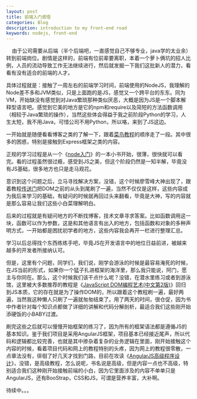```yaml
---
layout: post
title: 前端入门感悟
categories: Blog
description: introduction to my front-end road
keywords: nodejs, front-end 
---	
```

  
&nbsp;&nbsp;&nbsp;&nbsp;由于公司需要从后端（半个后端吧，一直感觉自己不够专业，java学的太业余）转到前端岗位。剧情是这样的，前端有位前辈要离职，本着一个萝卜俩坑的招人比例，人员的流动导致工作无法继续进行，然后就发掘一下我们这批新人的潜力，看看有没有适合的前端的人才。

具体过程就是：接触了一周左右的前端学习时间，前端使用的NodeJS，我理解的Node差不多和JVM类似，只是上面跑的是JS，感觉又一个跨平台的东东。同为VM，开始缺没有感觉到对Java繁琐那种类似厌恶，大概是因为JS是一个脚本解释型语言吧。感觉到它美的地方是它的npm和require以及简短的方法函数调用（相较于Java繁琐的操作），当然这些体会得益于我之前阶段Python的学习，人生太短，我不用Java，可惜公司不用Python，所以咯，来到了JS这边。

一开始就是随便看看博客之类的了解一下，跟着[菜鸟教程][1]的顺序走了一段。其中很多的困惑，特别是接触到Express框架之类的内容。

正规的学习过程是从一个《[node入门][2]》的一本小书开始，很薄，很快就可以看完。看的过程虽然很过瘾，感受到JS之美，但这个阶段仍然是一知半解，毕竟没有JS基础，很多地方也只是走马观花。

意识到这个问题之后，立马寻找解决方案，没错，这个时候廖雪峰大神出现了，跟着教程[传送门][3]把DOM之前的从头到尾刷了一遍，当然不仅仅是这样，这些内容成为我后来学习的基础，有疑问的时候就再回过头来翻看，毕竟是大神，写的内容就是那么容易让我们这些小白菜理解明白。

后来的过程就是有疑问地方的不断找博客，技术文章寻求答案。比如函数调用这一块，函数可以作为参数，这是和其他语言有出入的地方，包括函数和对象的多种声明方式，一开始都是困扰初学者的地方，这些内容我会再开一栏进行整理汇总。

学习以后总得找个东西练练手吧，毕竟JS在开发语言中的地位日益前进，被越来越多的开发者所接纳认可。

但是，这里有个问题，同学们，我们说，刚学会游泳的时候是最容易淹死的时候，在JS当前的形式，如果你一个猛子扎进框架的海洋里，那么我只能说，阿门，愿主与你同在。那么，这个时候我们该干点什么呢？没错，在潜水里练习或者到游泳馆，这里被大多数推荐的教程是《[JavaScript DOM编程艺术(中文第2版)][4]》回归到JS本质，它的存在就是为了操作DOM的，所以跟着这个教程刷一遍，最好两遍，当然我这种懒人只刷了一遍就匆匆结束了。用了两天的时间，很仓促，因为书中作者针对每个知识点都做了详细的讲解和代码分解剖析，最适合我们这些刚开始添硬饭的小BABY过渡。

刷完这些之后就可以慢慢开始框架的练习了，因为所有的框架语法都是遵循JS的基本知识。鉴于我们项目是采用AngularJS框架，项目基本已经接近尾声，所以代码和逻辑都比较完善，也就是其中掺杂着复杂的业务逻辑在里面，刚开始接触这个内容的时候，看着项目代码和网上的教程特别的头疼，因为网上的教程很零散，一点章法没有，徘徊了好几天才找到门路，目前在攻读《[AngularJS高级程序设计][5]》，没错，是高级教程，怎么说呢，书名说是高级，但是内容一点也不高级，特别适合我们这种刚开始接触前端的小白，因为它里面涉及的内容不单单只是AngularJS，还有BooStrap，CSS和JS，可谓是营养丰富，大补啊。

待续中。。。

  [1]: http://www.runoob.com/nodejs/nodejs-tutorial.html
  [2]: http://pan.baidu.com/s/1hsBsvZ2
  [3]: https://www.liaoxuefeng.com/wiki/001434446689867b27157e896e74d51a89c25cc8b43bdb3000
  [4]: http://pan.baidu.com/s/1gfh8miB
  [5]: http://pan.baidu.com/s/1pLuPcPd
